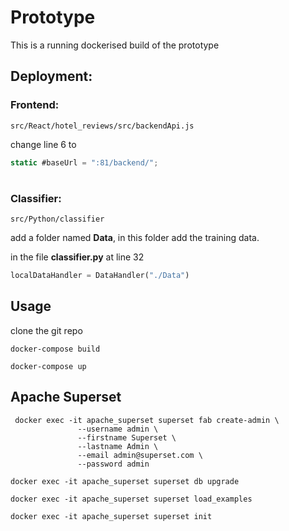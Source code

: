 # Prototype
This is a running dockerised build of the prototype


## Deployment:

### Frontend:
```
src/React/hotel_reviews/src/backendApi.js
```
change line 6 to
```js
static #baseUrl = ":81/backend/";
```

#
### Classifier:
```
src/Python/classifier
```
add a folder named **Data**, in this folder add the training data.

in the file **classifier.py** at line 32
```python
localDataHandler = DataHandler("./Data")
```


## Usage
clone the git repo
```
docker-compose build
```
```
docker-compose up
```



## Apache Superset 

```
 docker exec -it apache_superset superset fab create-admin \
               --username admin \
               --firstname Superset \
               --lastname Admin \
               --email admin@superset.com \
               --password admin
```

```
docker exec -it apache_superset superset db upgrade
```


```
docker exec -it apache_superset superset load_examples
```

```
docker exec -it apache_superset superset init
```